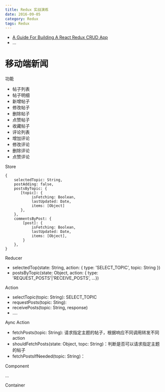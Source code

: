 ```yaml
---
title: Redux 实战演练
date: 2016-09-05
category: Redux
tags: Redux
---
```


- [A Guide For Building A React Redux CRUD App](https://medium.com/@rajaraodv/a-guide-for-building-a-react-redux-crud-app-7fe0b8943d0f#.s2k92oimx)
- ...


# 移动端新闻
功能

- 帖子列表
- 帖子明细
- 新增帖子
- 修改帖子
- 删除帖子
- 点赞帖子
- 收藏帖子
- 评论列表
- 增加评论
- 修改评论
- 删除评论
- 点赞评论

Store

```
{
    selectedTopic: String,
    postAdding: false,
    postsByTopic: {
       [topic]: {
            isFetching: Boolean,
            lastUpdated: Date,
            items: [Object]
       },
    },
    commentsByPost: {
        [post]: {
            isFetching: Boolean,
            lastUpdated: Date,
            items: [Object],
        }
    },
}
```

Reducer

- selectedTop(state: String, action: { type: 'SELECT_TOPIC', topic: String })
- postsByTopic(state: Object, action: { type: 'REQUEST_POSTS'|'RECEIVE_POSTS', ...})

Action

- selectTopic(topic: String): SELECT_TOPIC
- requestPosts(topic: Sting): 
- receivePosts(topic: String, response)
- ....

Aync Action

- fetchPosts(topic: String): 请求指定主题的帖子，根据响应不同调用转发不同 action
- shouldFetchPosts(state: Object, topc: String)：判断是否可以请求指定主题的帖子
- fetchPostsIfNeeded(topic: String)：

Component

...

Container
